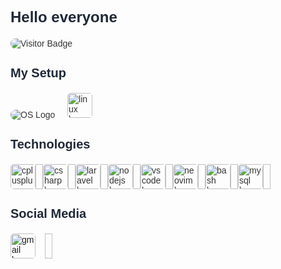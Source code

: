 
<div style="font-family: Arial, sans-serif; color: #333;">
<h2 style="font-size: 24px; color: #1F2937;">Hello everyone </h2>

<div style="margin-bottom: 20px;">
<img src="https://visitor-badge.laobi.icu/badge?page_id=ifeelikeabit.ifeelikeabit&" alt="Visitor Badge" style="border-radius: 8px;" />
</div>
<section style="margin-bottom: 20px;">
<h3 style="font-size: 20px; color: #1F2937;">My Setup</h3>
  <img src="https://upload.wikimedia.org/wikipedia/commons/7/7e/Hyprland_logo.png" alt="OS Logo" style="border-radius: 8px;"/>
  <img width="12">
  <img src="https://cdn.jsdelivr.net/gh/devicons/devicon/icons/linux/linux-original.svg" alt="linux logo" height="40" style="border-radius: 5px;" />
<img width="12">
</section>
<section style="margin-bottom: 20px;">
<h3 style="font-size: 20px; color: #1F2937;">Technologies</h3>
<div align="left" style="display: flex; flex-wrap: wrap;">



<img src="https://skillicons.dev/icons?i=cpp" alt="cplusplus logo" height="40" style="border-radius: 5px;" />
<img width="12">

<img src="https://skillicons.dev/icons?i=cs" alt="csharp logo" height="40" style="border-radius: 5px;" />
<img width="12">

<img src="https://cdn.simpleicons.org/laravel/FF2D20" alt="laravel logo" height="40" style="border-radius: 5px;" />
<img width="12">

<img src="https://cdn.jsdelivr.net/gh/devicons/devicon/icons/nodejs/nodejs-original.svg" alt="nodejs logo" height="40" style="border-radius: 5px;" />
<img width="12">

<img src="https://cdn.jsdelivr.net/gh/devicons/devicon/icons/vscode/vscode-original.svg" alt="vscode logo" height="40" style="border-radius: 5px;" />
<img width="12">

<img src="https://skillicons.dev/icons?i=neovim" alt="neovim logo" height="40" style="border-radius: 5px;" />
<img width="12">

<img src="https://skillicons.dev/icons?i=bash" alt="bash logo" height="40" style="border-radius: 5px;" />
<img width="12">

<img src="https://cdn.simpleicons.org/mysql/4479A1" alt="mysql logo" height="40" style="border-radius: 5px;" />
<img width="12">

</div>
</section>
<section style="margin-bottom: 20px;">
<h3 style="font-size: 20px; color: #1F2937;">Social Media</h3>
<div style="display: flex; flex-wrap: wrap;">

<a href="aktasesat80@gmail.com" target="_blank" style="margin-right: 15px;">
<img src="https://raw.githubusercontent.com/poyrazavsever/readme-maker/9f115e8a71eadd6caeab48174a2e91b08a11ba03/public/SocialMedia/gmail/default.svg" alt="gmail logo" height="40" width="40" style="border-radius: 5px;" /></a><img width="12"></div>
</section>
</div>
